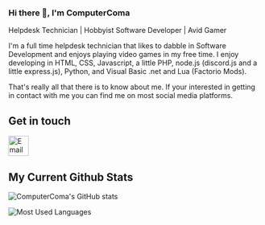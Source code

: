 ### Hi there 👋, I'm ComputerComa

Helpdesk Technician | Hobbyist Software Developer | Avid Gamer

I'm a full time helpdesk technician that likes to dabble in Software Development and enjoys playing video games in my free time. 
I enjoy developing in HTML, CSS, Javascript, a little PHP, node.js (discord.js and a little express.js), Python, and Visual Basic .net and Lua (Factorio Mods).

That's really all that there is to know about me. If your interested in getting in contact with me you can find me on most social media platforms.




## Get in touch
[<img src='https://cdn.jsdelivr.net/npm/simple-icons@3.0.1/icons/microsoftoutlook.svg' alt='Email' height='40'>](mailto:walkerraydick2@gmail.com)

## My Current Github Stats

 ![ComputerComa's GitHub stats](https://github-readme-stats.vercel.app/api?username=ComputerComa&show_icons=true&theme=dark&count_private=true)
 
 ![Most Used Languages](https://github-readme-stats.vercel.app/api/top-langs/?username=ComputerComa&theme=dark&layout=compact&count_private=true)
